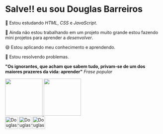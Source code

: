 # Salve!! eu sou Douglas Barreiros


📘 Estou estudando _HTML_, _CSS_ e _JavaScript_.

🚜 Ainda não estou trabalhando em um projeto muito grande 
estou fazendo mini projetos para aprender a _desenvolver_.

😄 Estou aplicando meu conhecimento e aprendendo.

🤔 Estou resolvendo problemas.

**"Os ignorantes, que acham que sabem tudo, privam-se de um dos maiores prazeres da vida: aprender"** 
_Frase popular_



  <a href="https://github.com/douglasbarreiros701">
  <img height="120em" src="https://github-readme-stats.vercel.app/api?username=douglasbarreiros701&show_icons=true&theme=dark&include_all_commits=true&count_private=true"/>
  <img height="120em" src="https://github-readme-stats.vercel.app/api/top-langs/?username=douglasbarreiros701&layout=compact&langs_count=5&theme=dark"/>

    
  
  <div>
  <img align="center" alt="Douglas-HTML" widht="30px" height="40px" src="https://cdn.jsdelivr.net/gh/devicons/devicon/icons/html5/html5-original.svg" />
  <img align="center" alt="Douglas-CSS" widht="30px" height="40px" src="https://cdn.jsdelivr.net/gh/devicons/devicon/icons/css3/css3-original.svg" />
  <img align="center" alt="Douglas-JS" widht="30px" height="40px"  src="https://cdn.jsdelivr.net/gh/devicons/devicon/icons/javascript/javascript-original.svg" />
    </div>
  
